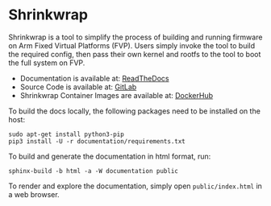 # Shrinkwrap

Shrinkwrap is a tool to simplify the process of building and running firmware on
Arm Fixed Virtual Platforms (FVP). Users simply invoke the tool to build the
required config, then pass their own kernel and rootfs to the tool to boot the
full system on FVP.

- Documentation is available at: [ReadTheDocs](https://shrinkwrap.docs.arm.com)
- Source Code is available at: [GitLab](https://gitlab.arm.com/tooling/shrinkwrap)
- Shrinkwrap Container Images are available at: [DockerHub](https://hub.docker.com/u/shrinkwraptool)

To build the docs locally, the following packages need to be installed on the
host:

    sudo apt-get install python3-pip
    pip3 install -U -r documentation/requirements.txt

To build and generate the documentation in html format, run:

    sphinx-build -b html -a -W documentation public

To render and explore the documentation, simply open `public/index.html` in a
web browser.
